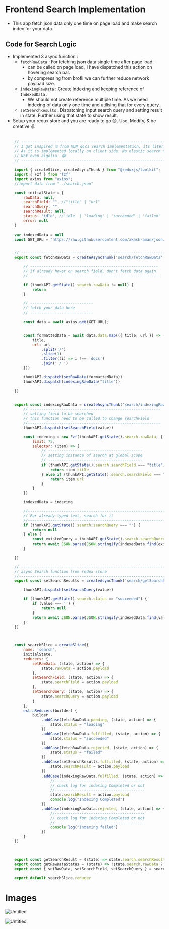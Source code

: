 # **Frontend Search Implementation**

- This app fetch json data only one time on page load and make search index for your data.

## **Code for Search Logic**

- Implemented 3 async function :
    - `fetchRawData`  : For fetching json data single time after page load.
        - can be called on page load, I have dispatched this action on hovering search bar.
        - by compressing from brotli we can further reduce network payload size.
    - `indexingRawData` : Create Indexing and keeping reference of `IndexedData` .
        - We should not create reference multiple time. As we need indexing of data only one time and utilising that for every query.
    - `setSearchResults` : Dispatching input search query and setting result in state. Further using that state to show result.
- Setup your redux store and you are ready to go 😊. Use, Modify, & be creative ✌️.

```jsx

    // -------------------------------------------------------------------------------
    // I got inspired 🤓 from MDN docs search implementation, its literally unique ❤️,
    // As it is implemented locally on client side. No elastic search nothing.
    // Not even algolia. 😂
    // -------------------------------------------------------------------------------

    import { createSlice, createAsyncThunk } from "@reduxjs/toolkit";
    import { Fzf } from 'fzf'
    import axios from "axios";
    //import data from "../search.json"

    const initialState = {
        rawData: null,
        searchField: "", //"title" | "url"
        searchQuery: "",
        searchResult: null,
        status: 'idle', //'idle' | 'loading' | 'succeeded' | 'failed'
        error: null
    }

    var indexedData = null
    const GET_URL = "https://raw.githubusercontent.com/akash-aman/json/main/search.json"


    //------------------------------------------------------------------------------
    export const fetchRawData = createAsyncThunk('search/fetchRawData', async (_, thunkAPI) => {

        // ---------------------------------------------------------
        // If already hover on search field, don't fetch data again
        // ---------------------------------------------------------

        if (thunkAPI.getState().search.rawData != null) {
            return
        }

        // ----------------------------
        // fetch your data here
        // ----------------------------

        const data = await axios.get(GET_URL);


        const formattedData = await data.data.map(({ title, url }) => ({
            title,
            url: url
                .split('/')
                .slice(1)
                .filter((i) => i !== 'docs')
                .join(' / ')
        }))

        thunkAPI.dispatch(setRawData(formattedData))
        thunkAPI.dispatch(indexingRawData("title"))

    })


    export const indexingRawData = createAsyncThunk('search/indexingRawData', async (value, thunkAPI) => {
        // ----------------------------------------------------------
        // setting field to be searched
        // this function need to be called to change searchField
        //-----------------------------------------------------------
        thunkAPI.dispatch(setSearchField(value))

        const indexing = new Fzf(thunkAPI.getState().search.rawData, {
            limit: 75,
            selector: (item) => {
                // ------------------------------------------
                // setting instance of search at global scope
                // ------------------------------------------
                if (thunkAPI.getState().search.searchField === "title") {
                    return item.title
                } else if (thunkAPI.getState().search.searchField === "url") {
                    return item.url
                }
            }
        })

        indexedData = indexing

        //------------------------------------------------------------------------------
        // For already typed text, search for it
        //------------------------------------------------------------------------------
        if (thunkAPI.getState().search.searchQuery === "") {
            return null
        } else {
            const existedQuery = thunkAPI.getState().search.searchQuery
            return await JSON.parse(JSON.stringify(indexedData.find(existedQuery)))
        }

    })

    //------------------------------------------------------------------------------
    // async Search function from redux store
    //------------------------------------------------------------------------------
    export const setSearchResults = createAsyncThunk('search/getSearchResults', async (value, thunkAPI) => {

        thunkAPI.dispatch(setSearchQuery(value))

        if (thunkAPI.getState().search.status == "succeeded") {
            if (value === '') {
                return null
            }
            return await JSON.parse(JSON.stringify(indexedData.find(value)))
        }
    })



    const searchSlice = createSlice({
        name: 'search',
        initialState,
        reducers: {
            setRawData: (state, action) => {
                state.rawData = action.payload
            },
            setSearchField: (state, action) => {
                state.searchField = action.payload
            },
            setSearchQuery: (state, action) => {
                state.searchQuery = action.payload
            }
        },
        extraReducers(builder) {
            builder
                .addCase(fetchRawData.pending, (state, action) => {
                    state.status = "loading"
                })
                .addCase(fetchRawData.fulfilled, (state, action) => {
                    state.status = "succeeded"
                })
                .addCase(fetchRawData.rejected, (state, action) => {
                    state.status = "failed"
                })
                .addCase(setSearchResults.fulfilled, (state, action) => {
                    state.searchResult = action.payload
                })
                .addCase(indexingRawData.fulfilled, (state, action) => {
                    //----------------------------------------
                    // check log for indexing Completed or not
                    //----------------------------------------
                    state.searchResult = action.payload
                    console.log("Indexing Completed")
                })
                .addCase(indexingRawData.rejected, (state, action) => {
                    //----------------------------------------
                    // check log for indexing Completed or not
                    //----------------------------------------
                    console.log("Indexing failed")
                })
        }
    })



    export const getSearchResult = (state) => state.search.searchResult;
    export const getRawDataStatus = (state) => !state.search.rawData ? true : false;
    export const { setRawData, setSearchField, setSearchQuery } = searchSlice.actions

    export default searchSlice.reducer 

```

# Images

![Untitled](https://raw.githubusercontent.com/akash-aman/frontend_search/main/images/search_1.png)

![Untitled](https://raw.githubusercontent.com/akash-aman/frontend_search/main/images/search_2.png)
